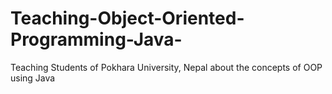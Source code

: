# Teaching-Object-Oriented-Programming-Java-
Teaching Students of Pokhara University, Nepal about the concepts of OOP using Java
